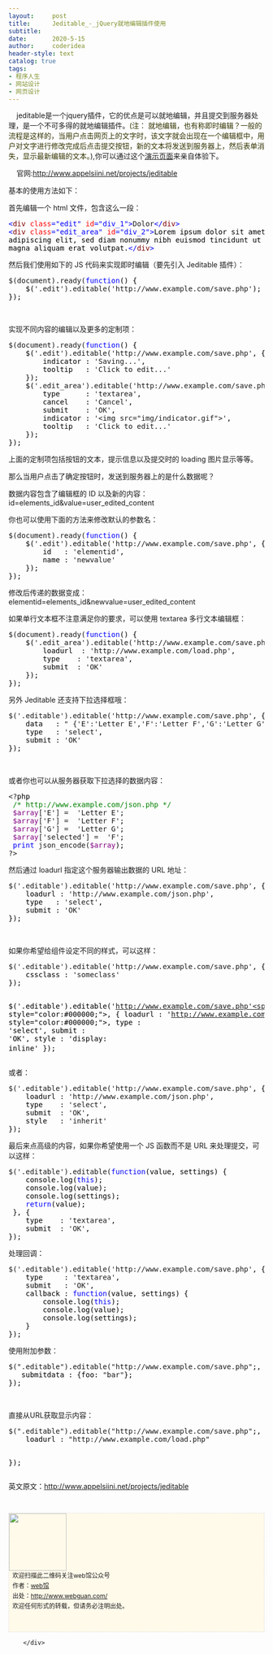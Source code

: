 ```yaml
---
layout:     post
title:      Jeditable_-_jQuery就地编辑插件使用
subtitle:   
date:       2020-5-15
author:     coderidea
header-style: text
catalog: true
tags:
- 程序人生
- 网站设计
- 网页设计
--- 
```

<div class="postBody">
			<div id="cnblogs_post_body" class="blogpost-body"><p>    jeditable是一个jquery插件，它的优点是可以就地编辑，并且提交到服务器处理，是一个不可多得的就地编辑插件。<span style="color:#333300;">(注： 就地编辑，也有称即时编辑？一般的流程是这样的，当用户点击网页上的文字时，该文字就会出现在一个编辑框中，用户对文字进行修改完成后点击提交按钮，新的文本将发送到服务器上，然后表单消失，显示最新编辑的文本。</span>),你可以通过这个<a href="http://www.appelsiini.net/projects/jeditable/default.html">演示页面</a>来亲自体验下。</p>
<p>    官网:<a href="http://www.appelsiini.net/projects/jeditable">http://www.appelsiini.net/projects/jeditable</a></p>
<p>基本的使用方法如下：</p>
<p>首先编辑一个 html 文件，包含这么一段：</p>
<div id="highlighter_930412" class="syntaxhighlighter">
<div class="cnblogs_code">
<pre><span style="color:#0000ff;">&lt;</span><span style="color:#800000;">div </span><span style="color:#ff0000;">class</span><span style="color:#0000ff;">="edit"</span><span style="color:#ff0000;"> id</span><span style="color:#0000ff;">="div_1"</span><span style="color:#0000ff;">&gt;</span>Dolor<span style="color:#0000ff;">&lt;/</span><span style="color:#800000;">div</span><span style="color:#0000ff;">&gt;</span>
<span style="color:#0000ff;">&lt;</span><span style="color:#800000;">div </span><span style="color:#ff0000;">class</span><span style="color:#0000ff;">="edit_area"</span><span style="color:#ff0000;"> id</span><span style="color:#0000ff;">="div_2"</span><span style="color:#0000ff;">&gt;</span><span style="color:#000000;">Lorem ipsum dolor sit amet, consectetuer 
adipiscing elit, sed diam nonummy nibh euismod tincidunt ut laoreet dolore 
magna aliquam erat volutpat.</span><span style="color:#0000ff;">&lt;/</span><span style="color:#800000;">div</span><span style="color:#0000ff;">&gt;</span></pre>
</div>
</div>
<p>然后我们使用如下的 JS 代码来实现即时编辑（要先引入 Jeditable 插件）：</p>
<div class="cnblogs_code">
<pre>$(document).ready(<span style="color:#0000ff;">function</span><span style="color:#000000;">() {
    $(</span>'.edit').editable('http://www.example.com/save.php'<span style="color:#000000;">);
});</span></pre>
</div>
<p> </p>
<p>实现不同内容的编辑以及更多的定制项：</p>
<div class="cnblogs_code">
<pre>$(document).ready(<span style="color:#0000ff;">function</span><span style="color:#000000;">() {
    $(</span>'.edit').editable('http://www.example.com/save.php'<span style="color:#000000;">, {
        indicator : </span>'Saving...'<span style="color:#000000;">,
        tooltip   : </span>'Click to edit...'<span style="color:#000000;">
    });
    $(</span>'.edit_area').editable('http://www.example.com/save.php'<span style="color:#000000;">, { 
        type      : </span>'textarea'<span style="color:#000000;">,
        cancel    : </span>'Cancel'<span style="color:#000000;">,
        submit    : </span>'OK'<span style="color:#000000;">,
        indicator : </span>'&lt;img src="img/indicator.gif"&gt;'<span style="color:#000000;">,
        tooltip   : </span>'Click to edit...'<span style="color:#000000;">
    });
});</span></pre>
</div>
<p>上面的定制项包括按钮的文本，提示信息以及提交时的 loading 图片显示等等。</p>
<p>那么当用户点击了确定按钮时，发送到服务器上的是什么数据呢？</p>
<p>数据内容包含了编辑框的 ID 以及新的内容：id=elements_id&amp;value=user_edited_content</p>
<p>你也可以使用下面的方法来修改默认的参数名：</p>
<div class="cnblogs_code">
<pre>$(document).ready(<span style="color:#0000ff;">function</span><span style="color:#000000;">() {
    $(</span>'.edit').editable('http://www.example.com/save.php'<span style="color:#000000;">, { 
        id   : </span>'elementid'<span style="color:#000000;">,
        name : </span>'newvalue'<span style="color:#000000;">
    });
});</span></pre>
</div>
<p>修改后传递的数据变成：elementid=elements_id&amp;newvalue=user_edited_content</p>
<p>如果单行文本框不注意满足你的要求，可以使用 textarea 多行文本编辑框：　</p>
<div class="cnblogs_code">
<pre>$(document).ready(<span style="color:#0000ff;">function</span><span style="color:#000000;">() {
    $(</span>'.edit_area').editable('http://www.example.com/save.php'<span style="color:#000000;">, { 
        loadurl  : </span>'http://www.example.com/load.php'<span style="color:#000000;">,
        type    : </span>'textarea'<span style="color:#000000;">,
        submit  : </span>'OK'<span style="color:#000000;">
    });
});</span></pre>
</div>
<div id="highlighter_552441" class="syntaxhighlighter">
<p>另外 Jeditable 还支持下拉选择框哦：</p>
<div class="cnblogs_code">
<pre>$('.editable').editable('http://www.example.com/save.php'<span style="color:#000000;">, { 
    data   : </span>" {'E':'Letter E','F':'Letter F','G':'Letter G', 'selected':'F'}"<span style="color:#000000;">,
    type   : </span>'select'<span style="color:#000000;">,
    submit : </span>'OK'<span style="color:#000000;">
});</span></pre>
</div>
<p> </p>
<p>或者你也可以从服务器获取下拉选择的数据内容：</p>
<div class="cnblogs_code">
<pre>&lt;?<span style="color:#000000;">php
 </span><span style="color:#008000;">/*</span><span style="color:#008000;"> http://www.example.com/json.php </span><span style="color:#008000;">*/</span>
 <span style="color:#800080;">$array</span>['E'] =  'Letter E'<span style="color:#000000;">; 
 </span><span style="color:#800080;">$array</span>['F'] =  'Letter F'<span style="color:#000000;">; 
 </span><span style="color:#800080;">$array</span>['G'] =  'Letter G'<span style="color:#000000;">; 
 </span><span style="color:#800080;">$array</span>['selected'] =  'F'<span style="color:#000000;">;
 </span><span style="color:#0000ff;">print</span> json_encode(<span style="color:#800080;">$array</span><span style="color:#000000;">);
</span>?&gt;</pre>
</div>
<p>然后通过 loadurl 指定这个服务器输出数据的 URL 地址：</p>
<div class="cnblogs_code">
<pre>$('.editable').editable('http://www.example.com/save.php'<span style="color:#000000;">, { 
    loadurl : </span>'http://www.example.com/json.php'<span style="color:#000000;">,
    type   : </span>'select'<span style="color:#000000;">,
    submit : </span>'OK'<span style="color:#000000;">
});</span></pre>
</div>
<p> </p>
<p>如果你希望给组件设定不同的样式，可以这样：</p>
<div class="cnblogs_code">
<pre>$('.editable').editable('http://www.example.com/save.php'<span style="color:#000000;">, { 
    cssclass : </span>'someclass'<span style="color:#000000;">
});

$(</span>'.editable').editable('http://www.example.com/save.php'<span style="color:#000000;">, { 
    loadurl : </span>'http://www.example.com/json.php'<span style="color:#000000;">,
    type    : </span>'select'<span style="color:#000000;">,
    submit  : </span>'OK'<span style="color:#000000;">,
    style   : </span>'display: inline'<span style="color:#000000;">
});　　</span></pre>
</div>
<p>或者：</p>
<div class="cnblogs_code">
<pre>$('.editable').editable('http://www.example.com/save.php'<span style="color:#000000;">, { 
    loadurl : </span>'http://www.example.com/json.php'<span style="color:#000000;">,
    type    : </span>'select'<span style="color:#000000;">,
    submit  : </span>'OK'<span style="color:#000000;">,
    style   : </span>'inherit'<span style="color:#000000;">
});</span></pre>
</div>
<p>最后来点高级的内容，如果你希望使用一个 JS 函数而不是 URL 来处理提交，可以这样：</p>
<div class="cnblogs_code">
<pre>$('.editable').editable(<span style="color:#0000ff;">function</span><span style="color:#000000;">(value, settings) { 
    console.log(</span><span style="color:#0000ff;">this</span><span style="color:#000000;">);
    console.log(value);
    console.log(settings);
    </span><span style="color:#0000ff;">return</span><span style="color:#000000;">(value);
 }, { 
    type    : </span>'textarea'<span style="color:#000000;">,
    submit  : </span>'OK'<span style="color:#000000;">,
});</span></pre>
</div>
<p>处理回调：　</p>
<div class="cnblogs_code">
<pre>$('.editable').editable('http://www.example.com/save.php'<span style="color:#000000;">, { 
    type     : </span>'textarea'<span style="color:#000000;">,
    submit   : </span>'OK'<span style="color:#000000;">,
    callback : </span><span style="color:#0000ff;">function</span><span style="color:#000000;">(value, settings) {
        console.log(</span><span style="color:#0000ff;">this</span><span style="color:#000000;">);
        console.log(value);
        console.log(settings);
    }
});</span></pre>
</div>
<p>使用附加参数：</p>
<div class="cnblogs_code">
<pre>$(".editable").editable("http://www.example.com/save.php"<span style="color:#000000;">;, {
   submitdata : {foo: </span>"bar"<span style="color:#000000;">};
});</span></pre>
</div>
<div id="highlighter_561480" class="syntaxhighlighter"> </div>
<p>直接从URL获取显示内容：</p>
<div class="cnblogs_code">
<pre>$(".editable").editable("http://www.example.com/save.php"<span style="color:#000000;">;, {
    loadurl : </span>"http://www.example.com/load.php"<span style="color:#000000;">

});</span></pre>
</div>
<p>英文原文：<a href="http://www.appelsiini.net/projects/jeditable">http://www.appelsiini.net/projects/jeditable</a></p>
<div id="ckepop"> </div>
<div>
<p id="PSignature" style="line-height:20px;background:#FFFAEA no-repeat 2% 50%;font-size:12px;border:#e0e0e0 1px dashed;"><img title="web馆" src="https://files.cnblogs.com/xiaoyao2011/wx.gif" alt="" width="113" height="113" /><br />  欢迎扫描此二维码关注web馆公众号  <br />  作者：<a href="http://www.webguan.com/">web馆</a>  <br />  出处：<a href="http://www.webguan.com/">http://www.webguan.com/</a> <br />  欢迎任何形式的转载，但请务必注明出处。<br /><br /><br /></p>



</div>


</div></div><div id="MySignature"></div>
<div class="clear"></div>
<div id="blog_post_info_block">
<div id="BlogPostCategory"></div>
<div id="EntryTag"></div>
<div id="blog_post_info">
</div>
<div class="clear"></div>
<div id="post_next_prev"></div>
</div>


		</div>
